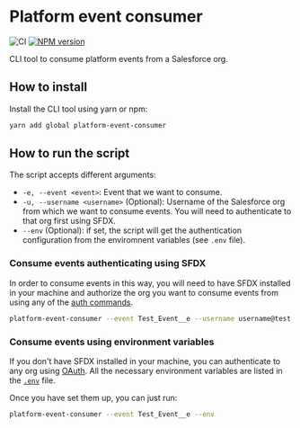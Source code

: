 # Platform event consumer
![CI](https://github.com/davilag/platform-event-consumer/workflows/CI/badge.svg)
[![NPM version](https://badge.fury.io/js/platform-event-consumer.svg)](http://badge.fury.io/js/platform-event-consumer)

CLI tool to consume platform events from a Salesforce org.

## How to install
Install the CLI tool using yarn or npm:
```sh
yarn add global platform-event-consumer
```

## How to run the script
The script accepts different arguments:

- `-e, --event <event>`: Event that we want to consume.
- `-u, --username <username>` (Optional): Username of the Salesforce org from which we want to consume events. You will need to authenticate to that org first using SFDX.
- `--env` (Optional): if set, the script will get the authentication configuration from the enviromnent variables (see `.env` file).

### Consume events authenticating using SFDX
In order to consume events in this way, you will need to have SFDX installed in your machine and authorize the org you want to consume events from using any of the [auth commands](https://developer.salesforce.com/docs/atlas.en-us.sfdx_cli_reference.meta/sfdx_cli_reference/cli_reference_force_auth.htm).

```sh
platform-event-consumer --event Test_Event__e --username username@test.com
```

### Consume events using environment variables
If you don't have SFDX installed in your machine, you can authenticate to any org using [OAuth](https://help.salesforce.com/articleView?id=remoteaccess_oauth_username_password_flow.htm&type=5). All the necessary environment variables are listed in the [`.env`](https://github.com/davilag/platform-event-consumer/blob/master/.env) file.

Once you have set them up, you can just run:
```sh
platform-event-consumer --event Test_Event__e --env
```